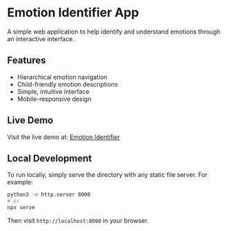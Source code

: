 # Emotion Identifier App

A simple web application to help identify and understand emotions through an interactive interface.

## Features
- Hierarchical emotion navigation
- Child-friendly emotion descriptions
- Simple, intuitive interface
- Mobile-responsive design

## Live Demo
Visit the live demo at: [Emotion Identifier](https://emotion-labeling.pages.dev)

## Local Development
To run locally, simply serve the directory with any static file server. For example:
```bash
python3 -m http.server 8000
# or
npx serve
```

Then visit `http://localhost:8000` in your browser.
